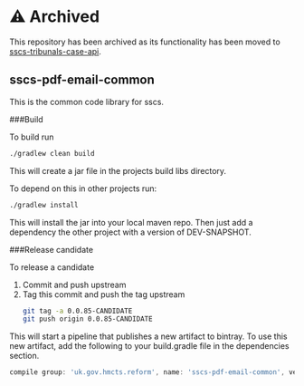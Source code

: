 # :warning: Archived

This repository has been archived as its functionality has been moved to [sscs-tribunals-case-api](https://github.com/hmcts/sscs-tribunals-case-api/pull/4261).

## sscs-pdf-email-common

This is the common code library for sscs.

###Build

To build run

```bash
./gradlew clean build
```
This will create a jar file in the projects build libs directory.

To depend on this in other projects run:

```bash
./gradlew install
```

This will install the jar into your local maven repo. Then just add a dependency the other project with a 
version of DEV-SNAPSHOT.

###Release candidate

To release a candidate

1. Commit and push upstream
2. Tag this commit and push the tag upstream
    ```bash
    git tag -a 0.0.85-CANDIDATE
    git push origin 0.0.85-CANDIDATE
    ```

This will start a pipeline that publishes a new artifact to bintray.
To use this new artifact, add the following to your build.gradle file in the dependencies section.

```gradle
compile group: 'uk.gov.hmcts.reform', name: 'sscs-pdf-email-common', version: '0.0.85-CANDIDATE'
```
